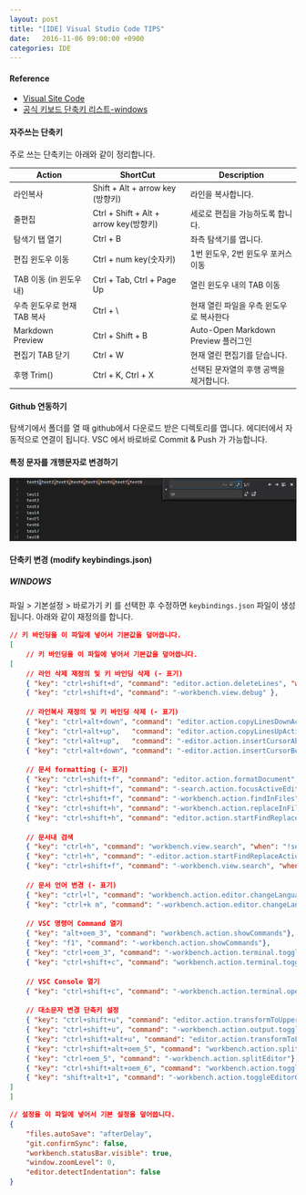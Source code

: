 ```yaml
---
layout: post
title: "[IDE] Visual Studio Code TIPS"
date:   2016-11-06 09:00:00 +0900
categories: IDE
---
```


#### Reference
 - [Visual Site Code](https://code.visualstudio.com) 
 - [공식 키보드 단축키 리스트-windows](https://code.visualstudio.com/shortcuts/keyboard-shortcuts-windows.pdf)

#### 자주쓰는 단축키

주로 쓰는 단축키는 아래와 같이 정리합니다.

Action | ShortCut | Description
------------- | ------------- | -------------
라인복사 |Shift + Alt + arrow key (방향키) | 라인을 복사합니다.
줄편집	|Ctrl + Shift + Alt + arrow key(방향키)| 세로로 편집을 가능하도록 합니다.
탐색기 탭 열기|Ctrl + B| 좌측 탐색기를 엽니다.
편집 윈도우 이동 | Ctrl + num key(숫자키) | 1번 윈도우, 2번 윈도우 포커스 이동 
TAB 이동 (in 윈도우 내) | Ctrl + Tab, Ctrl + Page Up | 열린 윈도우 내의 TAB 이동 
우측 윈도우로 현재 TAB 복사 | Ctrl + \ | 현재 열린 파일을 우측 윈도우로 복사한다
Markdown Preview | Ctrl + Shift + B | Auto-Open Markdown Preview 플러그인
편집기 TAB 닫기 | Ctrl + W | 현재 열린 편집기를 닫습니다.
후행 Trim() | Ctrl + K, Ctrl + X | 선택된 문자열의 후행 공백을 제거합니다.

#### Github 연동하기

탐색기에서 폴더를 열 때 github에서 다운로드 받은 디렉토리를 엽니다.
에디터에서 자동적으로 연결이 됩니다.
VSC 에서 바로바로 Commit & Push 가 가능합니다.

#### 특정 문자를 개행문자로 변경하기
![My helpful screenshot](/assets/img/2018/20161106_VSC_2018-01-17_14;48;48.PNG)

#### 단축키 변경 (modify keybindings.json)

##### WINDOWS 
파일 > 기본설정 > 바로가기 키 를 선택한 후 수정하면 `keybindings.json` 파일이 생성됩니다.
아래와 같이 재정의를 합니다.

~~~json
// 키 바인딩을 이 파일에 넣어서 기본값을 덮어씁니다.
[
    // 키 바인딩을 이 파일에 넣어서 기본값을 덮어씁니다.
[
    // 라인 삭제 재정의 및 키 바인딩 삭제 (- 표기)
    { "key": "ctrl+shift+d", "command": "editor.action.deleteLines", "when": "editorTextFocus && !editorReadonly" },
    { "key": "ctrl+shift+d", "command": "-workbench.view.debug" },
    
    // 라인복사 재정의 및 키 바인딩 삭제 (- 표기)
    { "key": "ctrl+alt+down", "command": "editor.action.copyLinesDownAction", "when": "editorTextFocus && !editorReadonly" },
    { "key": "ctrl+alt+up",   "command": "editor.action.copyLinesUpAction", "when": "editorTextFocus && !editorReadonly" },
    { "key": "ctrl+alt+up",   "command": "-editor.action.insertCursorAbove", "when": "editorTextFocus" },
    { "key": "ctrl+alt+down", "command": "-editor.action.insertCursorBelow", "when": "editorTextFocus" },

    // 문서 formatting (- 표기)
    { "key": "ctrl+shift+f", "command": "editor.action.formatDocument", "when": "editorHasDocumentFormattingProvider && editorTextFocus && !editorReadonly" },
    { "key": "ctrl+shift+f", "command": "-search.action.focusActiveEditor","when": "searchInputBoxFocus && searchViewletVisible" },
    { "key": "ctrl+shift+f", "command": "-workbench.action.findInFiles", "when": "!searchInputBoxFocus"},
    { "key": "ctrl+shift+h", "command": "-workbench.action.replaceInFiles"},
    { "key": "ctrl+shift+h", "command": "editor.action.startFindReplaceAction" },
    
    // 문서내 검색
    { "key": "ctrl+h", "command": "workbench.view.search", "when": "!searchViewletVisible"},
    { "key": "ctrl+h", "command": "-editor.action.startFindReplaceAction"},
    { "key": "ctrl+shift+f", "command": "-workbench.view.search", "when": "!searchViewletVisible"},

    // 문서 언어 변경 (- 표기)
    { "key": "ctrl+l", "command": "workbench.action.editor.changeLanguageMode"},
    { "key": "ctrl+k m", "command": "-workbench.action.editor.changeLanguageMode"},
    
    // VSC 명령어 Command 열기
    { "key": "alt+oem_3", "command": "workbench.action.showCommands"},
    { "key": "f1", "command": "-workbench.action.showCommands"},
    { "key": "ctrl+oem_3", "command": "-workbench.action.terminal.toggleTerminal" },
    { "key": "ctrl+shift+c", "command": "workbench.action.terminal.toggleTerminal"},
    
    // VSC Console 열기
    { "key": "ctrl+shift+c", "command": "-workbench.action.terminal.openNativeConsole", "when": "!terminalFocus" },
    
    // 대소문자 변경 단축키 설정
    { "key": "ctrl+shift+u", "command": "editor.action.transformToUppercase"},
    { "key": "ctrl+shift+u", "command": "-workbench.action.output.toggleOutput"},
    { "key": "ctrl+shift+alt+u", "command": "editor.action.transformToLowercase"},
    { "key": "ctrl+shift+alt+oem_5", "command": "workbench.action.splitEditor"},
    { "key": "ctrl+oem_5", "command": "-workbench.action.splitEditor"},
    { "key": "ctrl+shift+alt+oem_6", "command": "workbench.action.toggleEditorGroupLayout"},
    { "key": "shift+alt+1", "command": "-workbench.action.toggleEditorGroupLayout"}
]
]
~~~

~~~json
// 설정을 이 파일에 넣어서 기본 설정을 덮어씁니다.
{
    "files.autoSave": "afterDelay",
    "git.confirmSync": false,
    "workbench.statusBar.visible": true,
    "window.zoomLevel": 0,
    "editor.detectIndentation": false
}
~~~
